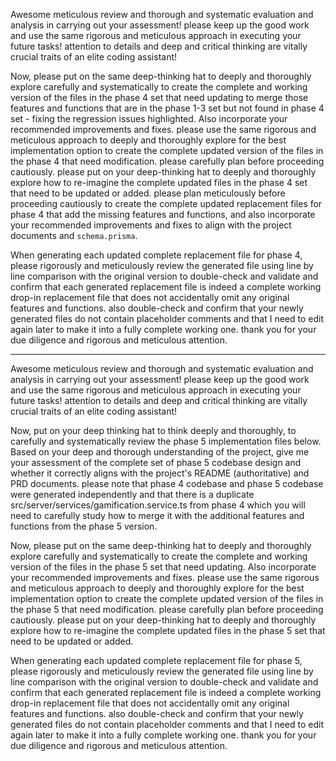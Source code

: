 Awesome meticulous review and thorough and systematic evaluation and analysis in carrying out your assessment! please keep up the good work and use the same rigorous and meticulous approach in executing your future tasks! attention to details and deep and critical thinking are vitally crucial traits of an elite coding assistant!

Now, please put on the same deep-thinking hat to deeply and thoroughly explore carefully and systematically to create the complete and working version of the files in the phase 4 set that need updating to merge those features and functions that are in the phase 1-3 set but not found in phase 4 set - fixing the regression issues highlighted. Also incorporate your recommended improvements and fixes. please use the same rigorous and meticulous approach to deeply and thoroughly explore for the best implementation option to create the complete updated version of the files in the phase 4 that need modification. please carefully plan before proceeding cautiously. please put on your deep-thinking hat to deeply and thoroughly explore how to re-imagine the complete updated files in the phase 4 set that need to be updated or added. please plan meticulously before proceeding cautiously to create the complete updated replacement files for phase 4 that add the missing features and functions, and also incorporate your recommended improvements and fixes to align with the project documents and `schema.prisma`.

When generating each updated complete replacement file for phase 4, please rigorously and meticulously review the generated file using line by line comparison with the original version to double-check and validate and confirm that each generated replacement file is indeed a complete working drop-in replacement file that does not accidentally omit any original features and functions. also double-check and confirm that your newly generated files do not contain placeholder comments and that I need to edit again later to make it into a fully complete working one. thank you for your due diligence and rigorous and meticulous attention.

---
Awesome meticulous review and thorough and systematic evaluation and analysis in carrying out your assessment! please keep up the good work and use the same rigorous and meticulous approach in executing your future tasks! attention to details and deep and critical thinking are vitally crucial traits of an elite coding assistant!

Now, put on your deep thinking hat to think deeply and thoroughly, to carefully and systematically review the phase 5 implementation files below. Based on your deep and thorough understanding of the project, give me your assessment of the complete set of phase 5 codebase design and whether it correctly aligns with the project's README (authoritative) and PRD documents. please note that phase 4 codebase and phase 5 codebase were generated independently and that there is a duplicate src/server/services/gamification.service.ts from phase 4 which you will need to carefully study how to merge it with the additional features and functions from the phase 5 version.

Now, please put on the same deep-thinking hat to deeply and thoroughly explore carefully and systematically to create the complete and working version of the files in the phase 5 set that need updating. Also incorporate your recommended improvements and fixes. please use the same rigorous and meticulous approach to deeply and thoroughly explore for the best implementation option to create the complete updated version of the files in the phase 5 that need modification. please carefully plan before proceeding cautiously. please put on your deep-thinking hat to deeply and thoroughly explore how to re-imagine the complete updated files in the phase 5 set that need to be updated or added.

When generating each updated complete replacement file for phase 5, please rigorously and meticulously review the generated file using line by line comparison with the original version to double-check and validate and confirm that each generated replacement file is indeed a complete working drop-in replacement file that does not accidentally omit any original features and functions. also double-check and confirm that your newly generated files do not contain placeholder comments and that I need to edit again later to make it into a fully complete working one. thank you for your due diligence and rigorous and meticulous attention.
